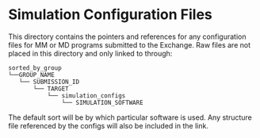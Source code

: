 # Simulation Configuration Files

This directory contains the pointers and references for any configuration files for MM or MD programs submitted to the Exchange.
Raw files are not placed in this directory and only linked to through:
```
sorted_by_group
└──GROUP_NAME
   └── SUBMISSION_ID
       └── TARGET
           └── simulation_configs
               └── SIMULATION_SOFTWARE
```

The default sort will be by which particular software is used. 
Any structure file referenced by the configs will also be included in the link.
